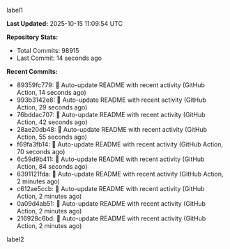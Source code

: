
label1 
<!-- ACTIVITY_START -->
**Last Updated:** 2025-10-15 11:09:54 UTC

**Repository Stats:**
- Total Commits: 98915
- Last Commit: 14 seconds ago

**Recent Commits:**
- 89359fc779: 🤖 Auto-update README with recent activity (GitHub Action, 14 seconds ago)
- 993b3142e8: 🤖 Auto-update README with recent activity (GitHub Action, 29 seconds ago)
- 76bddac707: 🤖 Auto-update README with recent activity (GitHub Action, 42 seconds ago)
- 28ae20db48: 🤖 Auto-update README with recent activity (GitHub Action, 55 seconds ago)
- f69fa3fb14: 🤖 Auto-update README with recent activity (GitHub Action, 70 seconds ago)
- 6c59d9b411: 🤖 Auto-update README with recent activity (GitHub Action, 84 seconds ago)
- 6391121fda: 🤖 Auto-update README with recent activity (GitHub Action, 2 minutes ago)
- c612ae5ccb: 🤖 Auto-update README with recent activity (GitHub Action, 2 minutes ago)
- 0a09d4ab51: 🤖 Auto-update README with recent activity (GitHub Action, 2 minutes ago)
- 216928c6bd: 🤖 Auto-update README with recent activity (GitHub Action, 2 minutes ago)
<!-- ACTIVITY_END -->

label2
